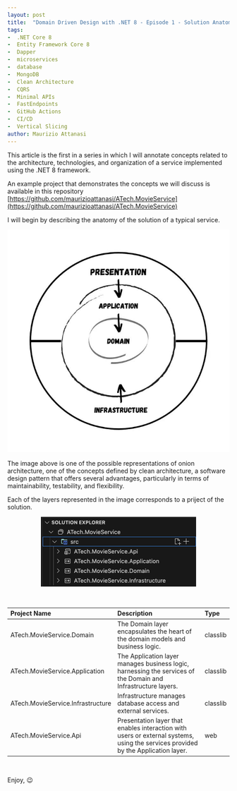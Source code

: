 ```yaml
---
layout: post
title:  "Domain Driven Design with .NET 8 - Episode 1 - Solution Anatomy"
tags:
-  .NET Core 8
-  Entity Framework Core 8
-  Dapper
-  microservices
-  database
-  MongoDB
-  Clean Architecture
-  CQRS
-  Minimal APIs
-  FastEndpoints
-  GitHub Actions
-  CI/CD
-  Vertical Slicing
author: Maurizio Attanasi
---
```


This article is the first in a series in which I will annotate concepts related to the architecture, technologies, and organization of a service implemented using the .NET 8 framework.

An example project that demonstrates the concepts we will discuss is available in this repository [https://github.com/maurizioattanasi/ATech.MovieService](https://github.com/maurizioattanasi/ATech.MovieService)

I will begin by describing the anatomy of the solution of a typical service.

<p align='center'>
  <img src='/assets/images/ddd-service-net-8/onion-architecture.jpeg' alt='onion-architecture' style="max-width:100%">
</p>

The image above is one of the possible representations of onion architecture, one of the concepts defined by clean architecture, a software design pattern that offers several advantages, particularly in terms of maintainability, testability, and flexibility.

Each of the layers represented in the image corresponds to a priject of the solution.

<p align='center'>
    <img src='/assets/images/ddd-service-net-8/solution.png' alt='solution-layout' style="max-width:70%">
</p>
<br>

| Project Name                              | Description                                                                                                                       | Type     |
| :-------------------------------- | :-------------------------------------------------------------------------------------------------------------------------------- | :------- |
| ATech.MovieService.Domain         | The Domain layer encapsulates the heart of the domain models and business logic.                                                         | classlib |
| ATech.MovieService.Application    | The Application layer manages business logic, harnessing the services of the Domain and Infrastructure layers.                    | classlib |
| ATech.MovieService.Infrastructure | Infrastructure manages database access and external services.                                                                     | classlib |
| ATech.MovieService.Api            | Presentation layer that enables interaction with users or external systems, using the services provided by the Application layer. | web      |

<br/>

Enjoy, :wink:

